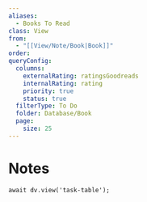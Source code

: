 ```yaml
---
aliases:
  - Books To Read
class: View
from:
  - "[[View/Note/Book|Book]]"
order:
queryConfig:
  columns:
    externalRating: ratingsGoodreads
    internalRating: rating
    priority: true
    status: true
  filterType: To Do
  folder: Database/Book
  page:
    size: 25
---
```

# Notes

```dataviewjs
await dv.view('task-table');
```
